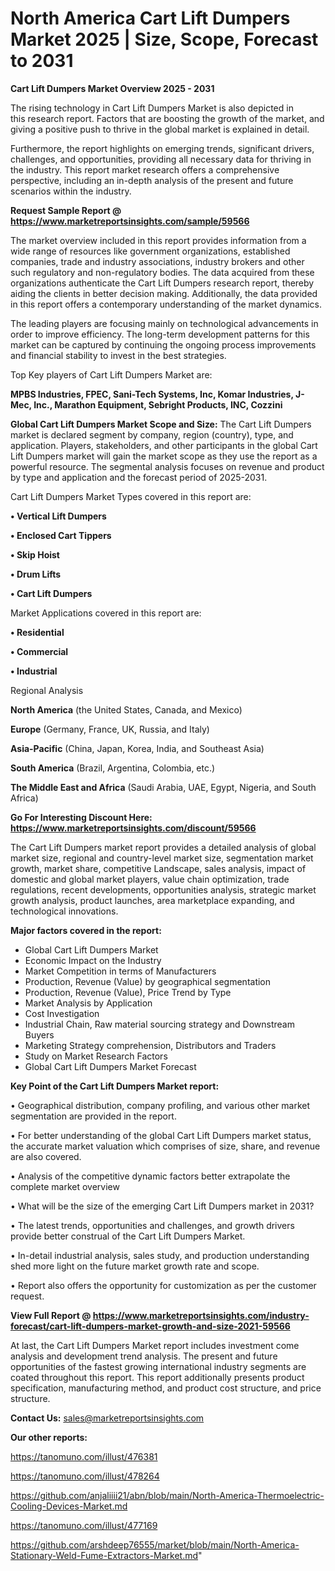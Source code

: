 # North America Cart Lift Dumpers Market 2025 | Size, Scope, Forecast to 2031

<Strong> Cart Lift Dumpers Market Overview 2025 - 2031</strong>

The rising technology in Cart Lift Dumpers Market is also depicted in this research report. Factors that are boosting the growth of the market, and giving a positive push to thrive in the global market is explained in detail.

Furthermore, the report highlights on emerging trends, significant drivers, challenges, and opportunities, providing all necessary data for thriving in the industry. This report market research offers a comprehensive perspective, including an in-depth analysis of the present and future scenarios within the industry.

<strong>Request Sample Report @ <a href=https://www.marketreportsinsights.com/sample/59566>https://www.marketreportsinsights.com/sample/59566</a></strong>

The market overview included in this report provides information from a wide range of resources like government organizations, established companies, trade and industry associations, industry brokers and other such regulatory and non-regulatory bodies. The data acquired from these organizations authenticate the Cart Lift Dumpers research report, thereby aiding the clients in better decision making. Additionally, the data provided in this report offers a contemporary understanding of the market dynamics.

The leading players are focusing mainly on technological advancements in order to improve efficiency. The long-term development patterns for this market can be captured by continuing the ongoing process improvements and financial stability to invest in the best strategies.

Top Key players of Cart Lift Dumpers Market are:

<strong>MPBS Industries, FPEC, Sani-Tech Systems, Inc, Komar Industries, J-Mec, Inc., Marathon Equipment, Sebright Products, INC, Cozzini</strong>

<strong><b>Global Cart Lift Dumpers Market Scope and Size:</b></strong>
The Cart Lift Dumpers market is declared segment by company, region (country), type, and application. Players, stakeholders, and other participants in the global Cart Lift Dumpers market will gain the market scope as they use the report as a powerful resource. The segmental analysis focuses on revenue and product by type and application and the forecast period of 2025-2031.

Cart Lift Dumpers Market Types covered in this report are:

<strong>• Vertical Lift Dumpers

• Enclosed Cart Tippers

• Skip Hoist

• Drum Lifts

• Cart Lift Dumpers</strong>

Market Applications covered in this report are:

<strong>• Residential

• Commercial

• Industrial</strong> 

Regional Analysis

<strong>North America</strong> (the United States, Canada, and Mexico)

<strong>Europe</strong> (Germany, France, UK, Russia, and Italy)

<strong>Asia-Pacific</strong> (China, Japan, Korea, India, and Southeast Asia)

<strong>South America</strong> (Brazil, Argentina, Colombia, etc.)

<strong>The Middle East and Africa</strong> (Saudi Arabia, UAE, Egypt, Nigeria, and South Africa)

<strong>Go For Interesting Discount Here: <a href=https://www.marketreportsinsights.com/discount/59566>https://www.marketreportsinsights.com/discount/59566</a></strong>

The Cart Lift Dumpers market report provides a detailed analysis of global market size, regional and country-level market size, segmentation market growth, market share, competitive Landscape, sales analysis, impact of domestic and global market players, value chain optimization, trade regulations, recent developments, opportunities analysis, strategic market growth analysis, product launches, area marketplace expanding, and technological innovations.

<strong><b>Major factors covered in the report:</b></strong>
<ul>
  <li>Global Cart Lift Dumpers Market </li>
  <li>Economic Impact on the Industry</li>
  <li>Market Competition in terms of Manufacturers</li>
  <li>Production, Revenue (Value) by geographical segmentation</li>
  <li>Production, Revenue (Value), Price Trend by Type</li>
  <li>Market Analysis by Application</li>
  <li>Cost Investigation</li>
  <li>Industrial Chain, Raw material sourcing strategy and Downstream Buyers</li>
  <li>Marketing Strategy comprehension, Distributors and Traders</li>
  <li>Study on Market Research Factors</li>
  <li>Global Cart Lift Dumpers Market Forecast</li>
</ul>

<strong><b>Key Point of the Cart Lift Dumpers Market report:</b></strong>

• Geographical distribution, company profiling, and various other market segmentation are provided in the report.

• For better understanding of the global Cart Lift Dumpers market status, the accurate market valuation which comprises of size, share, and revenue are also covered.

• Analysis of the competitive dynamic factors better extrapolate the complete market overview

• What will be the size of the emerging Cart Lift Dumpers market in 2031?

• The latest trends, opportunities and challenges, and growth drivers provide better construal of the Cart Lift Dumpers Market.

• In-detail industrial analysis, sales study, and production understanding shed more light on the future market growth rate and scope.

• Report also offers the opportunity for customization as per the customer request.

<strong><b>View Full Report @ <a href=https://www.marketreportsinsights.com/industry-forecast/cart-lift-dumpers-market-growth-and-size-2021-59566>https://www.marketreportsinsights.com/industry-forecast/cart-lift-dumpers-market-growth-and-size-2021-59566</a></b></strong>


At last, the Cart Lift Dumpers Market report includes investment come analysis and development trend analysis. The present and future opportunities of the fastest growing international industry segments are coated throughout this report. This report additionally presents product specification, manufacturing method, and product cost structure, and price structure.

<strong>Contact Us:</strong>
sales@marketreportsinsights.com

<strong>Our other reports:</strong>

<a href=https://tanomuno.com/illust/476381>https://tanomuno.com/illust/476381</a>

<a href=https://tanomuno.com/illust/478264>https://tanomuno.com/illust/478264</a>

<a href=https://github.com/anjaliiii21/abn/blob/main/North-America-Thermoelectric-Cooling-Devices-Market.md>https://github.com/anjaliiii21/abn/blob/main/North-America-Thermoelectric-Cooling-Devices-Market.md</a>

<a href=https://tanomuno.com/illust/477169>https://tanomuno.com/illust/477169</a>

<a href=https://github.com/arshdeep76555/market/blob/main/North-America-Stationary-Weld-Fume-Extractors-Market.md>https://github.com/arshdeep76555/market/blob/main/North-America-Stationary-Weld-Fume-Extractors-Market.md</a>"

